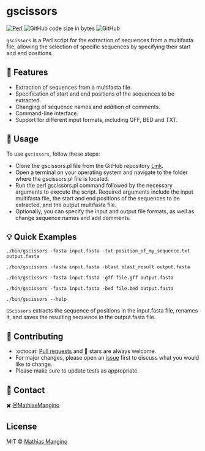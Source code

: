 # gscissors

[![Perl](https://img.shields.io/badge/Perl-blue?style=for-the-badge&logo=perl&logoColor=white&labelColor=101010)](https://www.perl.org)
![GitHub code size in bytes](https://img.shields.io/github/languages/code-size/mathiashole/GScissors?color=white&logo=GitHub&style=for-the-badge&logoColor=white&labelColor=101010)
![GitHub](https://img.shields.io/github/license/mathiashole/GScissors?color=%23179287&style=for-the-badge&logoColor=white&labelColor=101010)

`gscissors` is a Perl script for the extraction of sequences from a multifasta file, allowing the selection of specific sequences by specifying their start and end positions.

## :book: Features

-   Extraction of sequences from a multifasta file.
-   Specification of start and end positions of the sequences to be extracted.
-   Changing of sequence names and addition of comments.
-   Command-line interface.
-   Support for different input formats, including GFF, BED and TXT.

## :hammer: Usage

To use `gscissors`, follow these steps:

-   Clone the gscissors.pl file from the GitHub repository [Link](https://github.com/mathiashole/GScissors).
-   Open a terminal on your operating system and navigate to the folder where the gscissors.pl file is located.
-   Run the perl gscissors.pl command followed by the necessary arguments to execute the script. Required arguments include the input multifasta file, the start and end positions of the sequences to be extracted, and the output multifasta file.
-   Optionally, you can specify the input and output file formats, as well as change sequence names and add comments.

## :bulb: Quick Examples

```{bash, eval = FALSE}
./bin/gscissors -fasta input.fasta -txt position_of_my_sequence.txt output.fasta 
```
```{bash, eval = FALSE}
./bin/gscissors -fasta input.fasta -blast blast_result output.fasta 
```
```{bash, eval = FALSE}
./bin/gscissors -fasta input.fasta -gff file.gff output.fasta 
```
```{bash, eval = FALSE}
./bin/gscissors -fasta input.fasta -bed file.bed output.fasta 
```
```{bash, eval = FALSE}
./bin/gscissors --help 
```
`GScissors` extracts the sequence of positions in the input.fasta file, renames it, and saves the resulting sequence in the output.fasta file.

## :sparkling_heart: Contributing

- :octocat: [Pull requests](https://github.com/mathiashole/GScissors/pulls) and :star2: stars are always welcome.
- For major changes, please open an [issue](https://github.com/mathiashole/GScissors/issues) first to discuss what you would like to change.
- Please make sure to update tests as appropriate.

## :mega: Contact

:heavy_multiplication_x: [@MathiasMangino](https://twitter.com/joaquinmangino)

## License
MIT &copy; [Mathias Mangino](https://github.com/mathiashole)